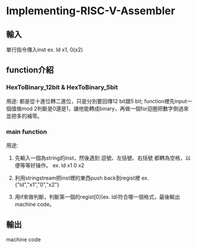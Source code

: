 # Implementing-RISC-V-Assembler

## 輸入
單行指令傳入inst
ex. ld x1, 0(x2)

## function介紹
### HexToBinary_12bit & HexToBinary_5bit
用途:
都是從十進位轉二進位，只是分別要回傳12 bit跟5 bit; function裡先input一個值做mod 2判斷是0還是1，讓他能轉成binary，再做一個for迴圈把數字倒過來並把多的補零。

### main function 
用途:
1) 先輸入一個為string的inst，然後遇到 逗號、左括號、右括號 都轉為空格，以便等等好操作。
ex. ld x1  0 x2 

2) 利用stringstream把inst裡的東西push back到regist裡
ex. {"ld","x1","0","x2"}

3) 用if來做判斷，判斷第一個的regist[0](ex. ld)符合哪一個格式，最後輸出machine code。

## 輸出
machine code
